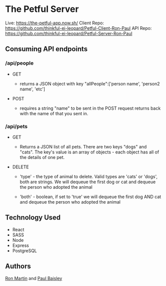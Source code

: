 # The Petful Server 

Live: https://the-petful-app.now.sh/
Client Repo: https://github.com/thinkful-ei-leopard/Petful-Client-Ron-Paul
API Repo: https://github.com/thinkful-ei-leopard/Petful-Server-Ron-Paul

## Consuming API endpoints
### /api/people
* GET 
    * returns a JSON object with key "allPeople":['person name', 'person2 name', 'etc']

* POST
    * requires a string "name" to be sent in the POST request
returns back with the name of that you sent in.

### /api/pets
* GET
    * Returns a JSON list of all pets. There are two keys "dogs" and "cats". The key's value is an array of objects - each object has all of the details of one pet.

* DELETE 
    * 'type' - the type of animal to delete. Valid types are 'cats' or 'dogs', both are strings. We will dequeue the first dog or cat and dequeue the person who adopted the animal
 
    * 'both' - boolean, if set to 'true' we will dequeue the first dog AND cat and dequeue the person who adopted the animal

## Technology Used
* React
* SASS
* Node
* Express
* PostgreSQL

## Authors
[Ron Martin](https://github.com/Izzle) and [Paul Baisley](https://github.com/wavinginspace)
